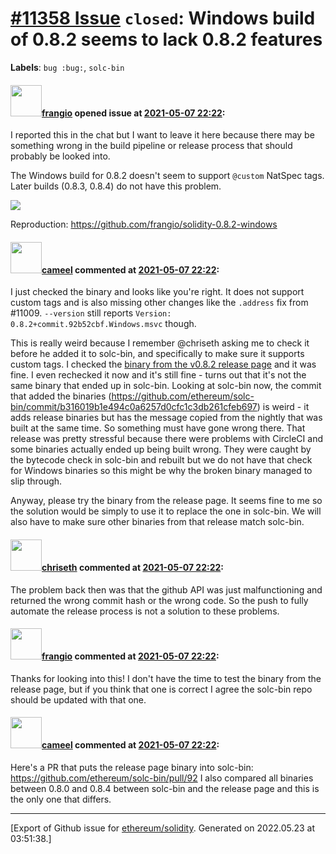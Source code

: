 # [\#11358 Issue](https://github.com/ethereum/solidity/issues/11358) `closed`: Windows build of 0.8.2 seems to lack 0.8.2 features
**Labels**: `bug :bug:`, `solc-bin`


#### <img src="https://avatars.githubusercontent.com/u/481465?v=4" width="50">[frangio](https://github.com/frangio) opened issue at [2021-05-07 22:22](https://github.com/ethereum/solidity/issues/11358):

I reported this in the chat but I want to leave it here because there may be something wrong in the build pipeline or release process that should probably be looked into.

The Windows build for 0.8.2 doesn't seem to support `@custom` NatSpec tags. Later builds (0.8.3, 0.8.4) do not have this problem.

![](https://user-images.githubusercontent.com/481465/117513931-214c2f80-af69-11eb-91d3-7bf4fc73c213.png)

Reproduction: https://github.com/frangio/solidity-0.8.2-windows

#### <img src="https://avatars.githubusercontent.com/u/137030?v=4" width="50">[cameel](https://github.com/cameel) commented at [2021-05-07 22:22](https://github.com/ethereum/solidity/issues/11358#issuecomment-835514504):

I just checked the binary and looks like you're right. It does not support custom tags and is also missing other changes like the `.address` fix from #11009. `--version` still reports `Version: 0.8.2+commit.92b52cbf.Windows.msvc` though.

This is really weird because I remember @chriseth asking me to check it before he added it to solc-bin, and specifically to make sure it supports custom tags. I checked the [binary from the v0.8.2 release page](https://github.com/ethereum/solidity/releases/download/v0.8.2/solc-windows.exe) and it was fine. I even rechecked it now and it's still fine - turns out that it's not the same binary that ended up in solc-bin. Looking at solc-bin now, the commit that added the binaries (https://github.com/ethereum/solc-bin/commit/b316019b1e494c0a6257d0cfc1c3db261cfeb697) is weird - it adds release binaries but has the message copied from the nightly that was built at the same time. So something must have gone wrong there. That release was pretty stressful because there were problems with CircleCI and some binaries actually ended up being built wrong. They were caught by the bytecode check in solc-bin and rebuilt but we do not have that check for Windows binaries so this might be why the broken binary managed to slip through.

Anyway, please try the binary from the release page. It seems fine to me so the solution would be simply to use it to replace the one in solc-bin. We will also have to make sure other binaries from that release match solc-bin.

#### <img src="https://avatars.githubusercontent.com/u/9073706?v=4" width="50">[chriseth](https://github.com/chriseth) commented at [2021-05-07 22:22](https://github.com/ethereum/solidity/issues/11358#issuecomment-836486511):

The problem back then was that the github API was just malfunctioning and returned the wrong commit hash or the wrong code. So the push to fully automate the release process is not a solution to these problems.

#### <img src="https://avatars.githubusercontent.com/u/481465?v=4" width="50">[frangio](https://github.com/frangio) commented at [2021-05-07 22:22](https://github.com/ethereum/solidity/issues/11358#issuecomment-836688971):

Thanks for looking into this! I don't have the time to test the binary from the release page, but if you think that one is correct I agree the solc-bin repo should be updated with that one.

#### <img src="https://avatars.githubusercontent.com/u/137030?v=4" width="50">[cameel](https://github.com/cameel) commented at [2021-05-07 22:22](https://github.com/ethereum/solidity/issues/11358#issuecomment-836739808):

Here's a PR that puts the release page binary into solc-bin: https://github.com/ethereum/solc-bin/pull/92
I also compared all binaries between 0.8.0 and 0.8.4 between solc-bin and the release page and this is the only one that differs.


-------------------------------------------------------------------------------



[Export of Github issue for [ethereum/solidity](https://github.com/ethereum/solidity). Generated on 2022.05.23 at 03:51:38.]
